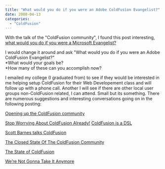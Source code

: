 ```yaml
---
title: "What would you do if you were an Adobe ColdFusion Evangelist?"
date: 2008-04-13
categories: 
  - "ColdFusion"
---
```


With the talk of the "ColdFusion community", I found this post interesting, [what would you do if you were a Microsoft Evangelist?](http://blogs.msdn.com/aniyer/archive/2008/04/09/what-would-you-do-if-you-were-a-microsoft-evangelist.aspx)  
  
I would change it around and ask "What would you do if you were an Adobe ColdFusion Evangelist?"  
\*What would your goals be?  
\*How many of these can you accomplish now?  
  
I emailed my college (I graduated from) to see if they would be interested in me helping setup ColdFusion for their Web Developement class and will follow up with a phone call. Another I will see if there are other local user groups non-ColdFusion related, I can attend. Small but its something. There are numerous suggestions and interesting conversations going on in the following posting:  
  
[Opening up the ColdFusion community](http://kay.smoljak.com/index.php/opening-up-the-coldfusion-community/)  
  
[Stop Worrying About ColdFusion Already!](http://www.remotesynthesis.com/blog/index.cfm/2008/4/12/Stop-Worrying-About-ColdFusion-Already) [ColdFusion is a DSL](http://www.dopefly.com/techblog/entry.cfm?entry=246)  
  
[Scott Barnes talks ColdFusion](http://neilmiddleton.com/2008/04/12/scott-barnes-talks-coldfusion/)  
  
[The Closed State Of The ColdFusion Community](http://www.thecrumb.com/2008/04/09/the-closed-state-of-the-coldfusion-community/)  
  
[The State of ColdFusion](http://manwithnoblog.com/2008/04/08/the-state-of-coldfusion)  
  
[We’re Not Gonna Take It Anymore](http://www.thecrumb.com/2007/08/27/were-not-gonna-take-it-anymore/)
